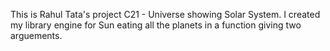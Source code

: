 This is Rahul Tata's project C21 - Universe showing Solar System.
I created my library engine for Sun eating all the planets in a function giving two arguements.
